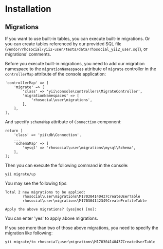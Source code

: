 # Installation

## Migrations

If you want to use built-in tables, you can execute built-in migrations.
Or you can create tables referenced by our provided SQL file (`vendor/rhosocial/yii2-user/tests/data/rhosocial_yii2_user.sql`), or migrations' comments.

Before you execute built-in migrations, you need to add our migration namespace
to the `migrationNamespaces` attribute of `migrate` controller in the `controllerMap`
attribute of the console application:
```
'controllerMap' => [
    'migrate' => [
        'class' => 'yii\console\controllers\MigrateController',
        'migrationNamespaces' => [
            'rhosocial\user\migrations',
        ],
    ],
],
```

And specify `schemaMap` attribute of `Connection` component:
```
return [
    'class' => 'yii\db\Connection',
    ...
    'schemaMap' => [
        'mysql' => 'rhosocial\user\migrations\mysql\Schema',
    ],
];
```

Then you can execute the following command in the console:
```
yii migrate/up
```

You may see the following tips:
```
Total 2 new migrations to be applied:
        rhosocial\user\migrations\M170304140437CreateUserTable
        rhosocial\user\migrations\M170304142349CreateProfileTable

Apply the above migrations? (yes|no) [no]:
```

You can enter 'yes' to apply above migrations.

If you see more than two of those above migrations, you need to specify the migration like following:
```
yii migrate/to rhosocial\user\migrations\M170304140437CreateUserTable
```

